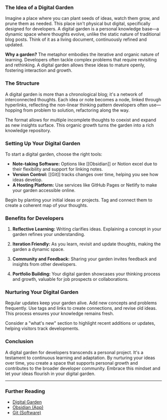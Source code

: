 ### The Idea of a Digital Garden

Imagine a place where you can plant seeds of ideas, watch them grow, and prune them as needed. This place isn't physical but digital, specifically designed for developers. A digital garden is a personal knowledge base—a dynamic space where thoughts evolve, unlike the static nature of traditional blog posts. Think of it as a living document, continuously refined and updated.

**Why a garden?** The metaphor embodies the iterative and organic nature of learning. Developers often tackle complex problems that require revisiting and rethinking. A digital garden allows these ideas to mature openly, fostering interaction and growth.

### The Structure

A digital garden is more than a chronological blog; it's a network of interconnected thoughts. Each idea or note becomes a node, linked through hyperlinks, reflecting the non-linear thinking pattern developers often use—hopping from problem to solution, refactoring along the way.

The format allows for multiple incomplete thoughts to coexist and expand as new insights surface. This organic growth turns the garden into a rich knowledge repository.

### Setting Up Your Digital Garden

To start a digital garden, choose the right tools:

- **Note-taking Software:** Options like [[Obsidian]] or Notion excel due to their flexibility and support for linking notes.
- **Version Control:** [[Git]] tracks changes over time, helping you see how ideas develop.
- **A Hosting Platform:** Use services like GitHub Pages or Netlify to make your garden accessible online.

Begin by planting your initial ideas or projects. Tag and connect them to create a coherent map of your thoughts.

### Benefits for Developers

1. **Reflective Learning:** Writing clarifies ideas. Explaining a concept in your garden refines your understanding.
   
2. **Iteration Friendly:** As you learn, revisit and update thoughts, making the garden a dynamic space.

3. **Community and Feedback:** Sharing your garden invites feedback and insights from other developers.

4. **Portfolio Building:** Your digital garden showcases your thinking process and growth, valuable for job prospects or collaborations.

### Nurturing Your Digital Garden

Regular updates keep your garden alive. Add new concepts and problems frequently. Use tags and links to create connections, and revise old ideas. This process ensures your knowledge remains fresh.

Consider a "what's new" section to highlight recent additions or updates, helping visitors track developments.

### Conclusion

A digital garden for developers transcends a personal project. It's a testament to continuous learning and adaptation. By nurturing your ideas over time, you create a space that supports personal growth and contributes to the broader developer community. Embrace this mindset and let your ideas flourish in your digital garden.

---

### Further Reading
- [Digital Garden](https://en.wikipedia.org/wiki/Digital_garden)
- [Obsidian (App)](https://en.wikipedia.org/wiki/Obsidian_(application))
- [Git (Software)](https://en.wikipedia.org/wiki/Git)